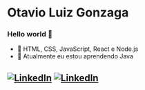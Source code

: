 # Otavio Luiz Gonzaga
### Hello world 👋

- 🔭 HTML, CSS, JavaScript, React e Node.js
- 🌱 Atualmente eu estou aprendendo Java

## [![LinkedIn](https://img.shields.io/badge/-LinkedIn-blue?style=flat&logo=Linkedin&logoColor=white)](https://www.linkedin.com/in/otaviogonzaga/) [![LinkedIn](https://img.shields.io/badge/-Gmail-red?style=flat&logo=Gmail&logoColor=white)](mailto:otaviolgonzaga@gmail.com)
